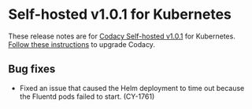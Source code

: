 # Self-hosted v1.0.1 for Kubernetes

These release notes are for [Codacy Self-hosted v1.0.1](https://github.com/codacy/chart/releases/tag/1.0.1) for Kubernetes. [Follow these instructions](https://docs.codacy.com/chart/maintenance/upgrade/) to upgrade Codacy.

## Bug fixes

-   Fixed an issue that caused the Helm deployment to time out because the Fluentd pods failed to start. (CY-1761)
